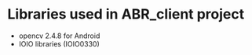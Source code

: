 Libraries used in ABR_client project
==========

- opencv 2.4.8 for Android
- IOIO libraries (IOIO0330)


